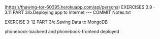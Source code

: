 (https://thawing-tor-60395.herokuapp.com/api/persons)
EXERCISES 3.9 - 3.11 PART 3/b.Deploying app to Internet --- COMMIT Notes.txt 


EXERCISE 3-12 PART 3/c.Saving Data to MongoDB


phonebook-backend and phonebook-frontend deployed


